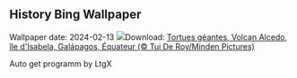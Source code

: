 ## History Bing Wallpaper
Wallpaper date: 2024-02-13
![](https://www.bing.com/th?id=OHR.GiantTortoise_FR-CA7783159591_UHD.jpg&w=1000)Download: [Tortues géantes, Volcan Alcedo, île d'Isabela, Galápagos, Équateur (© Tui De Roy/Minden Pictures)](https://www.bing.com/th?id=OHR.GiantTortoise_FR-CA7783159591_UHD.jpg)

Auto get programm by LtgX
